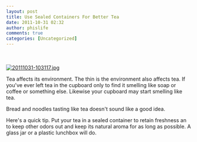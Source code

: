 ```yaml
---
layout: post
title: Use Sealed Containers For Better Tea
date: 2011-10-31 02:32
author: phislife
comments: true
categories: [Uncategorized]
---
```

<br /><br /><a href="http://philippineislandliving.com/wp-content/uploads/2011/10/20111031-103117.jpg"><img src="http://philippineislandliving.com/wp-content/uploads/2011/10/20111031-103117.jpg" alt="20111031-103117.jpg" class="alignnone size-full" /></a>

Tea affects its environment. The thin is the environment also affects tea. If you've ever left tea in the cupboard only to find it smelling like soap or coffee or something else. Likewise your cupboard may start smelling like tea. 

Bread and noodles tasting like tea doesn't sound like a good idea. 

Here's a quick tip. Put your tea in a sealed container to retain freshness an to keep other odors out and keep its natural aroma for as long as possible. A glass jar or a plastic lunchbox will do.
